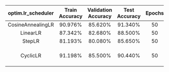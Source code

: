 | optim.lr_scheduler | Train Accuracy | Validation Accuracy | Test Accuracy | Epochs | Initial LR |        Hyperparams        |
|:------------------:|:--------------:|:-------------------:|:-------------:|:------:|:----------:|:-------------------------:|
|  CosineAnnealingLR |     90.976%    |       85.620%       |    91.340%    |   50   |    1e-2    |         T_max=200         |
|      LinearLR      |     87.342%    |       82.680%       |    88.500%    |   50   |    1e-2    |             -             |
|       StepLR       |     81.193%    |       80.080%       |    85.650%    |   50   |    1e-2    |        step_size=5        |
|      CyclicLR      |     91.198%    |       85.500%       |    90.440%    |   50   |    1e-2    | base_lr=1e-2, max_lr=1e-1 |
